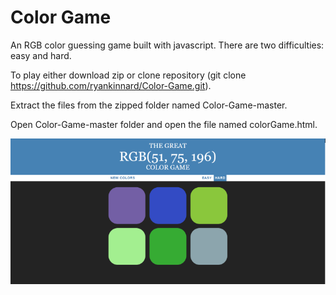 <h1>Color Game</h1>

An RGB color guessing game built with javascript. There are two difficulties: easy and hard.

To play either download zip or clone repository (git clone https://github.com/ryankinnard/Color-Game.git). 

Extract the files from the zipped folder named Color-Game-master. 

Open Color-Game-master folder and open the file named colorGame.html.

![Screenshot](https://github.com/ryankinnard/Color-Game/blob/master/RBG.png)


